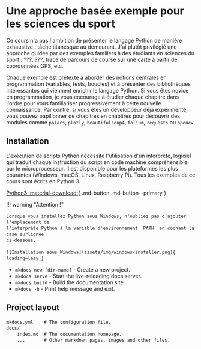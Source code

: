 # Une approche basée exemple pour les sciences du sport

 Ce cours n'a pas l'ambition de présenter le langage Python de manière exhaustive :
 tâche titanesque au demeurant. J'ai plutôt privilégié une approche guidée par des
 exemples familiers à des étudiants en sciences du sport : ???, ???,
 tracé de parcours de course sur une carte à partir de coordonnées GPS, etc.

Chaque exemple est prétexte à aborder des notions centrales en programmation (variables,
tests, boucles) et à présenter des bibliothèques intéressantes qui viennent enrichir le
langage Python. Si vous êtes novice en programmation, je vous encourage à étudier chaque
chapitre dans l'ordre pour vous familiariser progressivement à cette nouvelle connaissance.
Par contre, si vous êtes un développeur déjà expérimenté, vous pouvez papillonner de
chapitres en chapitres pour découvrir des modules comme `polars`, `plotly`, `beautifulsoup4`,
`folium`, `requests` ou `opencv`. 

## Installation

L'exécution de scripts Python nécessite l'utilisation d'un interprète, logiciel qui traduit
chaque instruction du script en code machine compréhensible par le microprocesseur. Il est
disponible pour les plateformes les plus courantes (Windows, macOS, Linux, Raspberry Pi).
Tous les exemples de ce cours sont écrits en Python 3. 

[Python3 :material-download:](https://www.python.org/){ .md-button .md-button--primary }

!!! warning "Attention !"
    
    Lorsque vous installez Python sous Windows, n'oubliez pas d'ajouter l'emplacement de
    l'interprète Python à la variable d'environnement `PATH` en cochant la case surlignée
    ci-dessous. 

    ![Installation sous Windows](assets/img/windows-installer.png){ loading=lazy }


* `mkdocs new [dir-name]` - Create a new project.
* `mkdocs serve` - Start the live-reloading docs server.
* `mkdocs build` - Build the documentation site.
* `mkdocs -h` - Print help message and exit.

## Project layout

    mkdocs.yml    # The configuration file.
    docs/
        index.md  # The documentation homepage.
        ...       # Other markdown pages, images and other files.
